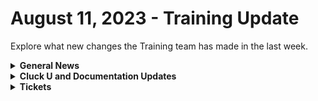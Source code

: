 # August 11, 2023 - Training Update

Explore what new changes the Training team has made in the last week.

<details>

<summary><strong>General News</strong></summary>

* As you all know by now, Eddie Chow is taking over for this update. So first of all, thank you, Eddie, for making this a brandwich deluxe next week.
* Fun Fact for the Week: Don't skip out on NSO if you have a Switch! With a huge library of Zelda games, and even Fire Emblem, who needs to buy something new, amirite?
* Huge shout out to all the engagement in the Cluck U Discord channel this week, helping us find bugs and updates on the docs Site!
* [As a reminder, our new training is as follows](https://calendly.com/cluck-u):
  * Mondays: Rewst 101 @ 12pm EST + Rewst 104 @ 1pm EST
  * Tuesdays: Rewst 102 @ 12pm EST + Rewst 105 @ 1pm EST
  * Wednesdays: Rewst 103 @ 12pm EST + Rewst 106 @ 1pm EST
  * Thursdays: ROC AMA @ 12pm EST
* Join us in our new [Cluck-U Discord channel](https://discord.com/channels/936789089703845988/1121465945295167588) if you have any questions, comments, or concerns!

</details>

<details>

<summary><strong>Cluck U and Documentation Updates</strong></summary>

**Documentation**

* [Open Mic - August 4th Video and Page Added](../../roc-open-mics/2023-roc-open-mics/august-4th-2023-aharon-on-a-plane.md)
* The entire docs.rewst.help Site has been audited and updated to fix the following errors across every page:
  * Missing Images
  * Broken Links
  * Missing Integration Actions
  * Missing Pages
* Add[ Tips and Tricks](../../../documentation/workflows/workflow-building-tips-and-tricks/) Page for Building Workflows
  * [Workflow Notes](../../../documentation/workflows/workflow-building-tips-and-tricks/workflow-notes/)
  * [Multiselect](../../../documentation/workflows/workflow-building-tips-and-tricks/multiselect.md)
  * [Favorite Actions](../../../documentation/workflows/workflow-building-tips-and-tricks/favorite-actions.md)

**Cluck University**

* Added sign-up link and a new page for [Rewst 101](broken-reference)
* Added the [Rewst 105 video](broken-reference)

</details>

<details>

<summary><strong>Tickets</strong></summary>

With the ROC now using Halo for their ticketing system, this is when you should find a ticket created for you!

* [ ] A discussion with a ROC engineer that doesn't result in a fix on first discussion
* [ ] If you have a call to troubleshoot, create workflows or other ROC work
* [ ] For all onboarding or expansion work
* [ ] If a call results in a new workflow idea or request

If you'd like to manually create a ticket yourself, review the "Rewst Support" section at the bottom of this page.

</details>
